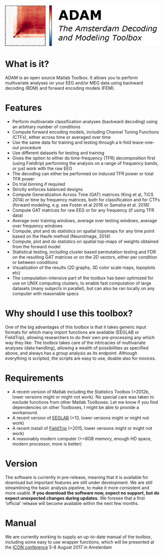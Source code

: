 
[![ADAM](/install/ADAM_header.png)](https://github.com/fahrenfort/ADAM)

# What is it?
ADAM is an open source Matlab Toolbox. It allows you to perform multivariate analyses on your EEG and/or MEG data using backward decoding (BDM) and forward encoding models (FEM).

# Features
- Perform multivariate classification analyses (backward decoding) using an arbitrary number of conditions
- Compute forward encoding models, including Channel Tuning Functions (CTFs), either across time or averaged over time
- Use the same data for training and testing through a k-fold leave-one-out procedure
- Use different datasets for testing and training
- Gives the option to either do time-frequency (TFR) decomposition first (using Fieldtrip) performing the analysis on a range of frequency bands, or just work with the raw EEG
- The decoding can either be performed on induced TFR power or total TFR power
- Do trial binning if required
- Strictly enforces balanced designs
- Compute Generalization Across Time (GAT) matrices (King et al, TiCS 2014) or time by frequency matrices, both for classification and for CTFs (forward modeling, e.g. see Foster et al 2016 or Samaha et al. 2016)
- Compute GAT matrices for raw EEG or for any frequency (if using TFR data)
- Average over training windows, average over testing windows, average over frequency windows
- Compute, plot and do statistics on spatial topomaps for any time point based on the Haufe method (NeuroImage, 2014)
- Compute, plot and do statistics on spatial top-maps of weights obtained from the forward model
- Statistical testing, including cluster based permutation testing and FDR on the resulting GAT matrices or on the 2D vectors, either per condition or between conditions
- Visualization of the results (2D graphs, 3D color scale maps, topoplots etc)
- The computation-intensive part of the toolbox has been optimized for use on UNIX computing clusters, to enable fast computation of large datasets (many subjects in parallel), but can also be ran locally on any computer with reasonable specs

# Why should I use this toolbox?
One of the big advantages of this toolbox is that it takes generic input formats for which many import functions are available (EEGLAB or FieldTrip), allowing researchers to do their own pre-processing any which way they like. The toolbox takes care of the intricacies of multivariate analyses (data handling), allowing a wealth of possibilities as specified above, and always has a group analysis as its endpoint. Although everything is scripted, the scripts are easy to use, doable also for novices.

# Requirements
- A recent version of Matlab including the Statistics Toolbox (>2012b, lower versions might or might not work). No special care was taken to exclude functions from other Matlab Toolboxes. Let me know if you find dependencies on other Toolboxes, I might be able to provide a workaround.
- A recent version of [EEGLAB](https://sccn.ucsd.edu/eeglab/downloadtoolbox.php) (>13, lower versions might or might not work)
- A recent install of [FieldTrip](http://www.fieldtriptoolbox.org/download) (>2015, lower versions might or might not work)
- A reasonably modern computer (>=8GB memory, enough HD space, modern processor, more is better)

# Version
The software is currently in pre-release, meaning that it is available for download but important features are still under development. We are still streamlining the basic analysis pipeline, to make it more consistent and more usable. **If you download the software now, expect no support, but do expect unexpected changes during updates.** We foresee that a first 'official' release will become available within the next few months.

# Manual
We are currently working to supply an up-to-date manual of the toolbox, including some easy to use wrapper functions, which will be presented at the [ICON conference](http://www.icon2017.org) 5-8 August 2017 in Amsterdam
